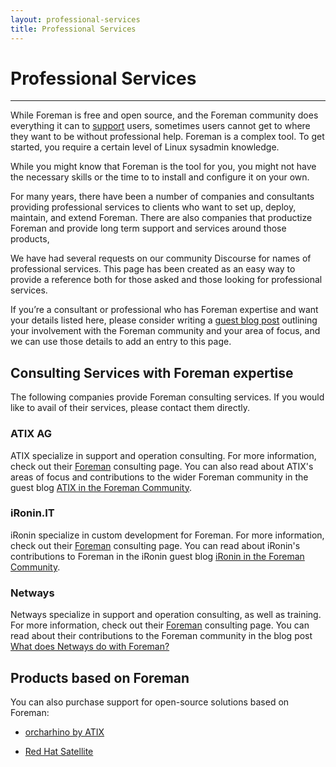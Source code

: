 ```yaml
---
layout: professional-services
title: Professional Services
---
```


# Professional Services
------------------------------

While Foreman is free and open source, and the Foreman community does everything it can to [support](https://theforeman.org/support.html) users, sometimes users cannot get to where they want to be without professional help. Foreman is a complex tool. To get started, you require a certain level of Linux sysadmin knowledge.  

While you might know that Foreman is the tool for you, you might not have the necessary skills or the time to to install and configure it on your own.

For many years, there have been a number of companies and consultants providing professional services to clients who want to set up, deploy, maintain, and extend Foreman. There are also companies that productize Foreman and provide long term support and services around those products,

We have had several requests on our community Discourse for names of professional services. This page has been created as an easy way to provide a reference both for those asked and those looking for professional services.

If you’re a consultant or professional who has Foreman expertise and want your details listed here, please consider writing a [guest blog post](https://github.com/theforeman/theforeman.org/#contributing-a-blog-post) outlining your involvement with the Foreman community and your area of focus, and we can use those details to add an entry to this page.

## Consulting Services with Foreman expertise

The following companies provide Foreman consulting services. If you would like to avail of their services, please contact them directly.

### ATIX AG

ATIX specialize in support and operation consulting. For more information, check out their [Foreman](https://atix.de/en/foreman/) consulting page. You can also read about ATIX's areas of focus and contributions to the wider Foreman community in the guest blog [ATIX in the Foreman Community](https://theforeman.org/2020/10/atix-in-the-foreman-community.html).

### iRonin.IT

iRonin specialize in custom development for Foreman. For more information, check out their [Foreman](https://www.ironin.it/foreman-development-services.html) consulting page. You can read about iRonin's contributions to Foreman in the iRonin guest blog [iRonin in the Foreman Community](https://theforeman.org/2020/09/ironin-in-the-foreman-community.html).

### Netways

Netways specialize in support and operation consulting, as well as training. For more information, check out their [Foreman](https://www.netways.de/en/automation/foreman/) consulting page. You can read about their contributions to the Foreman community in the blog post [What does Netways do with Foreman?](https://theforeman.org/2020/10/what-does-netways-do-with-foreman.html)

## Products based on Foreman

You can also purchase support for open-source solutions based on Foreman:

* [orcharhino by ATIX](https://orcharhino.com/en/)

* [Red Hat Satellite](https://www.redhat.com/en/technologies/management/satellite)
